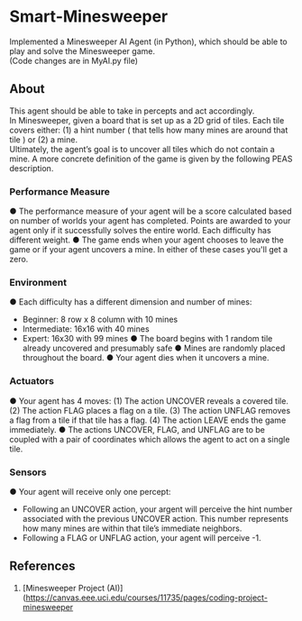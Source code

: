 # Smart-Minesweeper
Implemented a Minesweeper AI Agent (in Python), which should be able to play and solve the Minesweeper game.  
(Code changes are in MyAI.py file)

## About
This agent should be able to take in percepts and act accordingly.  
In Minesweeper, given a board that is set up as a 2D grid of tiles. Each tile covers either: (1) a hint number ( that tells how many mines are around that tile ) or (2) a mine.  
Ultimately, the agent’s goal is to uncover all tiles which do not contain a mine. A more concrete definition of the game is given by the following PEAS description.

### Performance Measure
● The performance measure of your agent will be a score calculated based on number of worlds your agent has completed. Points are awarded to your agent only if it successfully solves the entire world. Each difficulty has different weight.
● The game ends when your agent chooses to leave the game or if your agent uncovers a mine. In either of these cases you'll get a zero.

### Environment
● Each difficulty has a different dimension and number of mines:
- Beginner: 8 row x 8 column with 10 mines
- Intermediate: 16x16 with 40 mines
- Expert: 16x30 with 99 mines
● The board begins with 1 random tile already uncovered and presumably safe
● Mines are randomly placed throughout the board.
● Your agent dies when it uncovers a mine.

### Actuators
● Your agent has 4 moves:
(1) The action UNCOVER reveals a covered tile.
(2) The action FLAG places a flag on a tile.
(3) The action UNFLAG removes a flag from a tile if that tile has a flag.
(4) The action LEAVE ends the game immediately.
● The actions UNCOVER, FLAG, and UNFLAG are to be coupled with a pair of coordinates which allows the agent to act on a single tile.

### Sensors
● Your agent will receive only one percept:
- Following an UNCOVER action, your argent will perceive the hint number associated with the previous UNCOVER action. This number represents how many mines are within that tile’s immediate neighbors.
- Following a FLAG or UNFLAG action, your agent will perceive -1.

## References
1. [Minesweeper Project (AI)](https://canvas.eee.uci.edu/courses/11735/pages/coding-project-minesweeper
